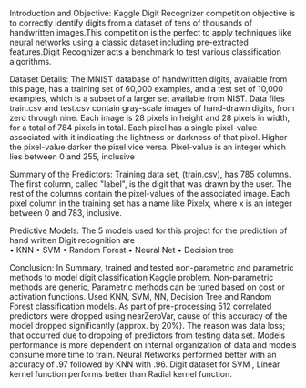 Introduction and Objective:
Kaggle Digit Recognizer competition objective is to correctly identify digits from a dataset of tens of thousands of handwritten images.This competition is the perfect to apply techniques like neural networks using a classic dataset including pre-extracted features.Digit Recognizer acts a benchmark to test various classification algorithms.

Dataset Details:
The MNIST database of handwritten digits, available from this page, has a training set of 60,000 examples, and a test set of 10,000 examples, which is a subset of a larger set available from NIST. Data files train.csv and test.csv contain gray-scale images of hand-drawn digits, from zero through nine. Each image is 28 pixels in height and 28 pixels in width, for a total of 784 pixels in total. Each pixel has a single pixel-value associated with it indicating the lightness or darkness of that pixel. Higher the pixel-value darker the pixel vice versa. Pixel-value is an integer which lies between 0 and 255, inclusive

Summary of the Predictors:
Training data set, (train.csv), has 785 columns. The first column, called "label", is the digit that was drawn by the user. 
The rest of the columns contain the pixel-values of the associated image. Each pixel column in the training set has a name like Pixelx,
where x is an integer between 0 and 783, inclusive.

Predictive Models:
The 5 models used for this project for the prediction of hand written Digit recognition are  
•	KNN
•	SVM
•	Random Forest
•	Neural Net 
•	Decision tree

Conclusion: 
In Summary, trained and tested non-parametric and parametric methods to model digit classification Kaggle problem. Non-parametric methods are generic, Parametric methods can be tuned based on cost or activation functions. Used KNN, SVM, NN, Decision Tree and Random Forest classification models. As part of pre-processing 512 correlated predictors were dropped using nearZeroVar, cause of this accuracy of the model dropped significantly (approx. by 20%). The reason was data loss; that occurred due to dropping of predictors from testing data set. Models performance is more dependent on internal organization of data and models consume more time to train. Neural Networks performed better with an accuracy of .97 followed by KNN with .96. Digit dataset for SVM , Linear kernel function performs better than Radial kernel function.
